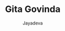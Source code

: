 ---
title: "Gita Govinda"
author: ["Jayadeva"]
year: 1200
language: ["Sanskrit", "English"]
genre: ["Devotional Poetry", "Classical Literature", "Lyric Poetry"]
description: "Jayadeva's Gita Govinda (Song of the Dark Lord) stands as medieval India's supreme lyric achievement, narrating the divine love between Krishna and Radha through twelve cantos of exquisite Sanskrit verse set to musical ragas. Composed in 12th-century Bengal or Odisha, this masterwork revolutionized bhakti literature by depicting Krishna's longing, jealousy, separation, and ecstatic reunion with Radha in frankly erotic yet profoundly spiritual terms. The 24 songs (prabandhas) employ intricate ashtapadis (eight-couplet verses) blending shringara rasa with bhakti devotion, establishing paradigms for Vaishnava poetry across Indian languages. Performed continuously in Jagannath Temple rituals and inspiring Rajput miniature paintings, Odissi dance choreography, and devotional movements from Chaitanya Mahaprabhu to modern Vaishnavism, the Gita Govinda remains central to understanding Indian religious aesthetics where erotic love symbolizes the soul's yearning for divine union."
collections: ['devotional-literature', 'classical-literature', 'devotional-poetry', 'religious-texts', 'poetry-collection']
sources:
  - name: "Internet Archive (with commentaries, 1899)"
    url: "https://archive.org/details/TheGitaGovindaOfJayadeva"
    type: "other"
  - name: "Sacred Texts Archive"
    url: "https://www.sacred-texts.com/hin/gita/index.htm"
    type: "other"
references:
  - name: "Wikipedia: Jayadeva"
    url: "https://en.wikipedia.org/wiki/Jayadeva"
    type: "wikipedia"
  - name: "Wikipedia: Gita Govinda"
    url: "https://en.wikipedia.org/wiki/Gita_Govinda"
    type: "wikipedia"
  - name: "Wikipedia: Radha Krishna"
    url: "https://en.wikipedia.org/wiki/Radha_Krishna"
    type: "wikipedia"
  - name: "Wikipedia: Bhakti movement"
    url: "https://en.wikipedia.org/wiki/Bhakti_movement"
    type: "wikipedia"
  - name: "Wikipedia: Ashtapadi"
    url: "https://en.wikipedia.org/wiki/Ashtapadi"
    type: "wikipedia"
  - name: "Open Library: Gita Govinda year"
    url: "https://openlibrary.org/search?q=Gita+Govinda+year+1200+language+Sanskrit+Jayadeva"
    type: "other"
featured: false
publishDate: 2025-10-30
tags: ['classical-literature', 'poetry-collection', 'religious']
---